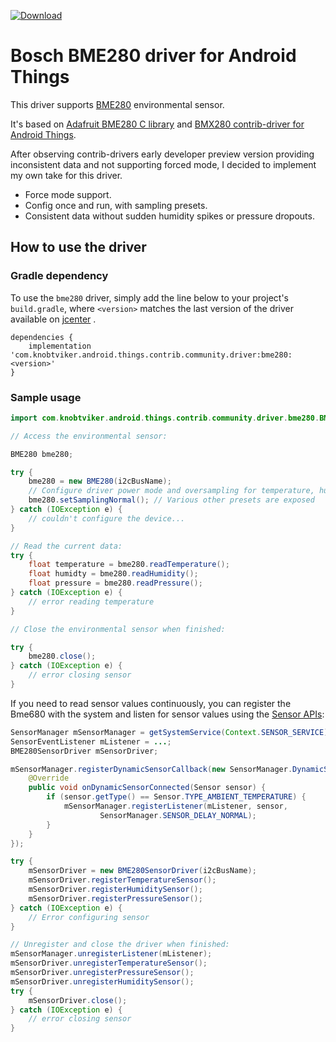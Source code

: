 [ ![Download](https://api.bintray.com/packages/knobtviker/maven/bme280/images/download.svg) ](https://bintray.com/knobtviker/maven/bme280/_latestVersion)

Bosch BME280 driver for Android Things
======================================

This driver supports [BME280](https://www.bosch-sensortec.com/bst/products/all_products/bme280) environmental sensor.

It's based on [Adafruit BME280 C library](https://github.com/adafruit/Adafruit_BME280_Library) and [BMX280 contrib-driver for Android Things](https://github.com/androidthings/contrib-drivers/tree/master/bmx280).
  
After observing contrib-drivers early developer preview version providing inconsistent data and not supporting forced mode,
I decided to implement my own take for this driver.
- Force mode support.
- Config once and run, with sampling presets.
- Consistent data without sudden humidity spikes or pressure dropouts.

How to use the driver
---------------------

### Gradle dependency

To use the `bme280` driver, simply add the line below to your project's `build.gradle`,
where `<version>` matches the last version of the driver available on [jcenter](https://bintray.com/knobtviker/maven/bme280) .

```
dependencies {
    implementation 'com.knobtviker.android.things.contrib.community.driver:bme280:<version>'
}
```

### Sample usage

```java
import com.knobtviker.android.things.contrib.community.driver.bme280.BME280;

// Access the environmental sensor:

BME280 bme280;

try {
    bme280 = new BME280(i2cBusName);
    // Configure driver power mode and oversampling for temperature, humidity or pressure,
    bme280.setSamplingNormal(); // Various other presets are exposed
} catch (IOException e) {
    // couldn't configure the device...
}

// Read the current data:
try {
    float temperature = bme280.readTemperature();
    float humidty = bme280.readHumidity();
    float pressure = bme280.readPressure();
} catch (IOException e) {
    // error reading temperature
}

// Close the environmental sensor when finished:

try {
    bme280.close();
} catch (IOException e) {
    // error closing sensor
}
```

If you need to read sensor values continuously, you can register the Bme680 with the system and
listen for sensor values using the [Sensor APIs](https://developer.android.com/guide/topics/sensors/sensors_overview):
```java
SensorManager mSensorManager = getSystemService(Context.SENSOR_SERVICE);
SensorEventListener mListener = ...;
BME280SensorDriver mSensorDriver;

mSensorManager.registerDynamicSensorCallback(new SensorManager.DynamicSensorCallback() {
    @Override
    public void onDynamicSensorConnected(Sensor sensor) {
        if (sensor.getType() == Sensor.TYPE_AMBIENT_TEMPERATURE) {
            mSensorManager.registerListener(mListener, sensor,
                    SensorManager.SENSOR_DELAY_NORMAL);
        }
    }
});

try {
    mSensorDriver = new BME280SensorDriver(i2cBusName);
    mSensorDriver.registerTemperatureSensor();
    mSensorDriver.registerHumiditySensor();
    mSensorDriver.registerPressureSensor();
} catch (IOException e) {
    // Error configuring sensor
}

// Unregister and close the driver when finished:
mSensorManager.unregisterListener(mListener);
mSensorDriver.unregisterTemperatureSensor();
mSensorDriver.unregisterPressureSensor();
mSensorDriver.unregisterHumiditySensor();
try {
    mSensorDriver.close();
} catch (IOException e) {
    // error closing sensor
}
```
